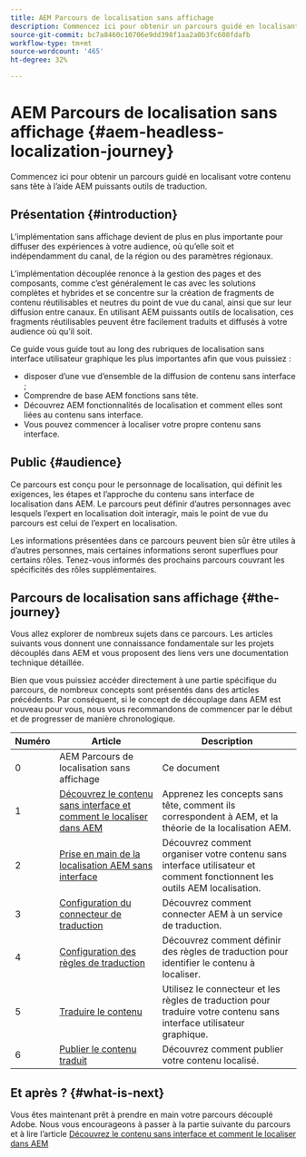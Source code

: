 ```yaml
---
title: AEM Parcours de localisation sans affichage
description: Commencez ici pour obtenir un parcours guidé en localisant votre contenu sans tête à l’aide AEM puissants outils de traduction.
source-git-commit: bc7a8460c10706e9dd398f1aa2a0b3fc608fdafb
workflow-type: tm+mt
source-wordcount: '465'
ht-degree: 32%

---
```


# AEM Parcours de localisation sans affichage {#aem-headless-localization-journey}

Commencez ici pour obtenir un parcours guidé en localisant votre contenu sans tête à l’aide AEM puissants outils de traduction.

## Présentation {#introduction}

L’implémentation sans affichage devient de plus en plus importante pour diffuser des expériences à votre audience, où qu’elle soit et indépendamment du canal, de la région ou des paramètres régionaux.

L’implémentation découplée renonce à la gestion des pages et des composants, comme c’est généralement le cas avec les solutions complètes et hybrides et se concentre sur la création de fragments de contenu réutilisables et neutres du point de vue du canal, ainsi que sur leur diffusion entre canaux. En utilisant AEM puissants outils de localisation, ces fragments réutilisables peuvent être facilement traduits et diffusés à votre audience où qu’il soit.

Ce guide vous guide tout au long des rubriques de localisation sans interface utilisateur graphique les plus importantes afin que vous puissiez :

* disposer d’une vue d’ensemble de la diffusion de contenu sans interface ;
* Comprendre de base AEM fonctions sans tête.
* Découvrez AEM fonctionnalités de localisation et comment elles sont liées au contenu sans interface.
* Vous pouvez commencer à localiser votre propre contenu sans interface.

## Public {#audience}

Ce parcours est conçu pour le personnage de localisation, qui définit les exigences, les étapes et l’approche du contenu sans interface de localisation dans AEM. Le parcours peut définir d’autres personnages avec lesquels l’expert en localisation doit interagir, mais le point de vue du parcours est celui de l’expert en localisation.

Les informations présentées dans ce parcours peuvent bien sûr être utiles à d’autres personnes, mais certaines informations seront superflues pour certains rôles. Tenez-vous informés des prochains parcours couvrant les spécificités des rôles supplémentaires.

## Parcours de localisation sans affichage {#the-journey}

Vous allez explorer de nombreux sujets dans ce parcours. Les articles suivants vous donnent une connaissance fondamentale sur les projets découplés dans AEM et vous proposent des liens vers une documentation technique détaillée.

Bien que vous puissiez accéder directement à une partie spécifique du parcours, de nombreux concepts sont présentés dans des articles précédents. Par conséquent, si le concept de découplage dans AEM est nouveau pour vous, nous vous recommandons de commencer par le début et de progresser de manière chronologique.

| Numéro | Article | Description |
|---|---|---|
| 0 | AEM Parcours de localisation sans affichage | Ce document |
| 1 | [Découvrez le contenu sans interface et comment le localiser dans AEM](learn-about.md) | Apprenez les concepts sans tête, comment ils correspondent à AEM, et la théorie de la localisation AEM. |
| 2 | [Prise en main de la localisation AEM sans interface](getting-started.md) | Découvrez comment organiser votre contenu sans interface utilisateur et comment fonctionnent les outils AEM localisation. |
| 3 | [Configuration du connecteur de traduction](configure-connector.md) | Découvrez comment connecter AEM à un service de traduction. |
| 4 | [Configuration des règles de traduction](translation-rules.md) | Découvrez comment définir des règles de traduction pour identifier le contenu à localiser. |
| 5 | [Traduire le contenu](translate-content.md) | Utilisez le connecteur et les règles de traduction pour traduire votre contenu sans interface utilisateur graphique. |
| 6 | [Publier le contenu traduit](publish-content.md) | Découvrez comment publier votre contenu localisé. |

## Et après ? {#what-is-next}

Vous êtes maintenant prêt à prendre en main votre parcours découplé Adobe. Nous vous encourageons à passer à la partie suivante du parcours et à lire l’article [Découvrez le contenu sans interface et comment le localiser dans AEM](learn-about.md)
